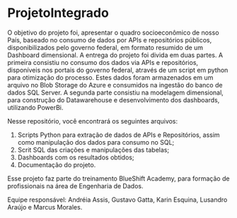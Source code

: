 # ProjetoIntegrado
O objetivo do projeto foi, apresentar o quadro socioeconômico de nosso País, baseado no consumo de dados por APIs e repositórios públicos, disponibilizados pelo governo federal, em formato resumido de um Dashboard dimensional.
A entrega do projeto foi divida em duas partes. A primeira consistiu no consumo dos dados via APIs e repositórios, disponíveis nos portais do governo federal, através de um script em python para otimização do processo. Estes dados foram armazenados em um arquivo no Blob Storage do Azure e consumidos na ingestão do banco de dados SQL Server.
A segunda parte consistiu na modelagem dimensional, para construção do Datawarehouse e desenvolvimento dos dashboards, utilizando PowerBi.

Nesse repositório, você encontrará os seguintes arquivos:
1. Scripts Python para extração de dados de APIs e Repositórios, assim como manipulação dos dados para consumo no SQL;
2. Scrit SQL das criações e manipulações das tabelas;
3. Dashboards com os resultados obtidos;
4. Documentação do projeto.

Esse projeto faz parte do treinamento BlueShift Academy, para formação de profissionais na área de Engenharia de Dados. 

Equipe responsável: Andréia Assis, Gustavo Gatta, Karin Esquina, Lusandro Araújo e Marcus Morales.

